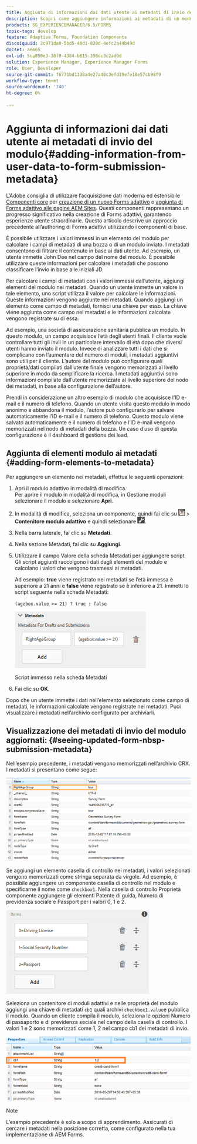 ```yaml
---
title: Aggiunta di informazioni dai dati utente ai metadati di invio del modulo
description: Scopri come aggiungere informazioni ai metadati di un modulo inviato con i dati forniti dall’utente.
products: SG_EXPERIENCEMANAGER/6.5/FORMS
topic-tags: develop
feature: Adaptive Forms, Foundation Components
discoiquuid: 2c971da0-5bd5-40d1-820d-4efc2a44b49d
docset: aem65
exl-id: 5ca850e3-30f0-4384-b615-356dc3c2ad0d
solution: Experience Manager, Experience Manager Forms
role: User, Developer
source-git-commit: f6771bd1338a4e27a48c3efd39efe18e57cb98f9
workflow-type: tm+mt
source-wordcount: '740'
ht-degree: 0%

---
```


# Aggiunta di informazioni dai dati utente ai metadati di invio del modulo{#adding-information-from-user-data-to-form-submission-metadata}

<span class="preview"> L’Adobe consiglia di utilizzare l’acquisizione dati moderna ed estensibile [Componenti core](https://experienceleague.adobe.com/docs/experience-manager-core-components/using/adaptive-forms/introduction.html?lang=it) per [creazione di un nuovo Forms adattivo](/help/forms/using/create-an-adaptive-form-core-components.md) o [aggiunta di Forms adattivo alle pagine AEM Sites](/help/forms/using/create-or-add-an-adaptive-form-to-aem-sites-page.md). Questi componenti rappresentano un progresso significativo nella creazione di Forms adattivi, garantendo esperienze utente straordinarie. Questo articolo descrive un approccio precedente all’authoring di Forms adattivi utilizzando i componenti di base. </span>

È possibile utilizzare i valori immessi in un elemento del modulo per calcolare i campi di metadati di una bozza o di un modulo inviato. I metadati consentono di filtrare il contenuto in base ai dati utente. Ad esempio, un utente immette John Doe nel campo del nome del modulo. È possibile utilizzare queste informazioni per calcolare i metadati che possono classificare l’invio in base alle iniziali JD.

Per calcolare i campi di metadati con i valori immessi dall’utente, aggiungi elementi del modulo nei metadati. Quando un utente immette un valore in tale elemento, uno script utilizza il valore per calcolare le informazioni. Queste informazioni vengono aggiunte nei metadati. Quando aggiungi un elemento come campo di metadati, fornisci una chiave per esso. La chiave viene aggiunta come campo nei metadati e le informazioni calcolate vengono registrate su di essa.

Ad esempio, una società di assicurazione sanitaria pubblica un modulo. In questo modulo, un campo acquisisce l’età degli utenti finali. Il cliente vuole controllare tutti gli invii in un particolare intervallo di età dopo che diversi utenti hanno inviato il modulo. Invece di analizzare tutti i dati che si complicano con l’aumentare del numero di moduli, i metadati aggiuntivi sono utili per il cliente. L’autore del modulo può configurare quali proprietà/dati compilati dall’utente finale vengono memorizzati al livello superiore in modo da semplificare la ricerca. I metadati aggiuntivi sono informazioni compilate dall’utente memorizzate al livello superiore del nodo dei metadati, in base alla configurazione dell’autore.

Prendi in considerazione un altro esempio di modulo che acquisisce l’ID e-mail e il numero di telefono. Quando un utente visita questo modulo in modo anonimo e abbandona il modulo, l’autore può configurarlo per salvare automaticamente l’ID e-mail e il numero di telefono. Questo modulo viene salvato automaticamente e il numero di telefono e l’ID e-mail vengono memorizzati nel nodo di metadati della bozza. Un caso d’uso di questa configurazione è il dashboard di gestione dei lead.

## Aggiunta di elementi modulo ai metadati {#adding-form-elements-to-metadata}

Per aggiungere un elemento nei metadati, effettua le seguenti operazioni:

1. Apri il modulo adattivo in modalità di modifica.\
   Per aprire il modulo in modalità di modifica, in Gestione moduli selezionare il modulo e selezionare **Apri**.
1. In modalità di modifica, seleziona un componente, quindi fai clic su ![a livello di campo](assets/field-level.png) > **Contenitore modulo adattivo** e quindi selezionare ![cmppr](assets/cmppr.png).
1. Nella barra laterale, fai clic su **Metadati**.
1. Nella sezione Metadati, fai clic su **Aggiungi**.
1. Utilizzare il campo Valore della scheda Metadati per aggiungere script. Gli script aggiunti raccolgono i dati dagli elementi del modulo e calcolano i valori che vengono trasmessi ai metadati.

   Ad esempio: **true** viene registrato nei metadati se l’età immessa è superiore a 21 anni e **false** viene registrato se è inferiore a 21. Immetti lo script seguente nella scheda Metadati:

   `(agebox.value >= 21) ? true : false`

   ![Script metadati](assets/add-element-metadata.png)

   Script immesso nella scheda Metadati

1. Fai clic su **OK**.

Dopo che un utente immette i dati nell’elemento selezionato come campo di metadati, le informazioni calcolate vengono registrate nei metadati. Puoi visualizzare i metadati nell’archivio configurato per archiviarli.

## Visualizzazione dei metadati di invio del modulo aggiornati: {#seeing-updated-form-nbsp-submission-metadata}

Nell’esempio precedente, i metadati vengono memorizzati nell’archivio CRX. I metadati si presentano come segue:

![Metadati](assets/metadata_entry_new.png)

Se aggiungi un elemento casella di controllo nei metadati, i valori selezionati vengono memorizzati come stringa separata da virgole. Ad esempio, è possibile aggiungere un componente casella di controllo nel modulo e specificarne il nome come `checkbox1`. Nella casella di controllo Proprietà componente aggiungere gli elementi Patente di guida, Numero di previdenza sociale e Passport per i valori 0, 1 e 2.

![Memorizzazione di più valori da una casella di controllo](assets/checkbox-metadata.png)

Seleziona un contenitore di moduli adattivi e nelle proprietà del modulo aggiungi una chiave di metadati `cb1` quali archivi `checkbox1.value`e pubblica il modulo. Quando un cliente compila il modulo, seleziona le opzioni Numero di passaporto e di previdenza sociale nel campo della casella di controllo. I valori 1 e 2 sono memorizzati come 1, 2 nel campo cb1 dei metadati di invio.

![Inserimento di metadati per più valori selezionati in un campo casella di controllo](assets/metadata-entry.png)

>[!NOTE]
>
>L’esempio precedente è solo a scopo di apprendimento. Assicurati di cercare i metadati nella posizione corretta, come configurato nella tua implementazione di AEM Forms.

